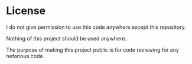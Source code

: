 # License

I do not give permission to use this code anywhere except this repository. 

Nothing of this project should be used anywhere. 

The purpose of making this project public is for code reviewing for any nefarious code.